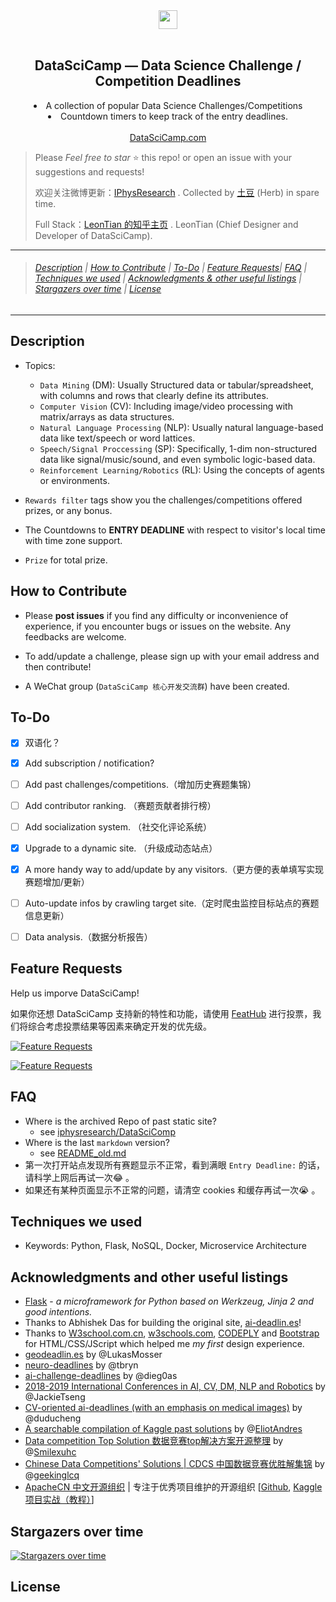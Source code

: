 
<div align="center">
  <a href="./favicon.ico">
    <img width="30" heigth="30" src="./favicon.ico">
  </a>
  <br>
  <br>
    <h2>DataSciCamp — Data Science Challenge / Competition Deadlines</h2>
  <p>
      <li>A collection of popular Data Science Challenges/Competitions</li>
      <li>Countdown timers to keep track of the entry deadlines.</li>
    <br><a href="https://www.datascicamp.com">DataSciCamp.com</a>
  <p>
</div>


> Please *Feel free to star* ⭐ this repo! or open an issue with your suggestions and requests!
>
> 欢迎关注微博更新：[IPhysResearch](http://weibo.com/IPhysresearch) . Collected by <a href='https://iphysresearch.github.io'>土豆</a> (Herb) in spare time.
>
> Full Stack：[LeonTian 的知乎主页](https://www.zhihu.com/people/winchester-26/activities) . LeonTian (Chief Designer and Developer of DataSciCamp).

---

> ###### [Description](#description) | [How to Contribute](#how-to-contribute) | [To-Do](#to-do) | [Feature Requests](#feature-requests)| [FAQ](#faq) | [Techniques we used](#techniques-we-used) |  [Acknowledgments & other useful listings](#acknowledgments-and-other-useful-listings) | [Stargazers over time](#stargazers-over-time) | [License](#license)

---

## Description

- Topics: 

  - `Data Mining` (DM): Usually Structured data or tabular/spreadsheet, with columns and rows that clearly define its attributes.
  - `Computer Vision` (CV): Including image/video processing with matrix/arrays as data structures.
  - `Natural Language Processing` (NLP): Usually natural language-based data like text/speech or word lattices.
  - `Speech/Signal Proccessing` (SP): Specifically, 1-dim non-structured data like signal/music/sound, and even symbolic logic-based data.
  - `Reinforcement Learning/Robotics` (RL): Using the concepts of agents or environments.


- `Rewards filter` tags show you the challenges/competitions offered prizes, or any bonus. 
- The Countdowns to **ENTRY DEADLINE** with respect to visitor's local time with time zone support.
- `Prize` for total prize.


## How to Contribute


- Please **post issues** if you find any difficulty or inconvenience of experience, if you encounter bugs or issues on the website. Any feedbacks are welcome.

- To add/update a challenge, please sign up with your email address and then contribute!

- A WeChat group (`DataSciCamp 核心开发交流群`) have been created.


## To-Do

- [x] 双语化？
- [x] Add subscription / notification?
- [ ] Add past challenges/competitions.（增加历史赛题集锦）
- [ ] Add contributor ranking. （赛题贡献者排行榜）
- [ ] Add socialization system. （社交化评论系统）
- [x] Upgrade to a dynamic site. （升级成动态站点）
- [x] A more handy way to add/update by any visitors.（更方便的表单填写实现赛题增加/更新）
- [ ] Auto-update infos by crawling target site.（定时爬虫监控目标站点的赛题信息更新）
- [ ] Data analysis.（数据分析报告）


## Feature Requests

Help us imporve DataSciCamp!

如果你还想 DataSciCamp 支持新的特性和功能，请使用 [FeatHub](https://feathub.com/iphysresearch/DataSciComp) 进行投票，我们将综合考虑投票结果等因素来确定开发的优先级。

[![Feature Requests](https://cloud.githubusercontent.com/assets/390379/10127973/045b3a96-6560-11e5-9b20-31a2032956b2.png)](http://feathub.com/iphysresearch/DataSciComp)

[![Feature Requests](http://feathub.com/iphysresearch/DataSciComp?format=svg)](http://feathub.com/iphysresearch/DataSciComp)


## FAQ

- Where is the archived Repo of past static site?
  - see [iphysresearch/DataSciComp](https://github.com/iphysresearch/DataSciComp) 
- Where is the last `markdown` version?
  - see [README_old.md](https://github.com/iphysresearch/DataSciComp/blob/master/README_old.md)
- 第一次打开站点发现所有赛题显示不正常，看到满眼 `Entry Deadline:` 的话，请科学上网后再试一次:joy: 。
- 如果还有某种页面显示不正常的问题，请清空 cookies 和缓存再试一次:sob: 。


## Techniques we used

- Keywords: Python, Flask, NoSQL, Docker, Microservice Architecture

## Acknowledgments and other useful listings

- [Flask](http://flask.pocoo.org) - *a microframework for Python based on Werkzeug, Jinja 2 and good intentions.*
- Thanks to Abhishek Das for building the original site, [ai-deadlin.es](http://aideadlin.es)!
- Thanks to [W3school.com.cn](http://www.w3school.com.cn), [w3schools.com](https://www.w3schools.com/), [CODEPLY](https://www.codeply.com) and [Bootstrap](https://bootstrapdocs.com/v3.3.6/docs/css/) for HTML/CSS/JScript which helped me *my first* design experience.
- [geodeadlin.es](http://geodeadlin.es/) by @LukasMosser
- [neuro-deadlines](https://github.com/tbryn/neuro-deadlines) by @tbryn
- [ai-challenge-deadlines](https://github.com/dieg0as/ai-challenge-deadlines) by @dieg0as
- [2018-2019 International Conferences in AI, CV, DM, NLP and Robotics](https://jackietseng.github.io/conference_call_for_paper/2018-2019-conferences-with-ccf.html) by @JackieTseng
- [CV-oriented ai-deadlines (with an emphasis on medical images)](https://creedai.github.io/ai-deadlines/) by @duducheng
- [A searchable compilation of Kaggle past solutions](http://ndres.me/kaggle-past-solutions/) by @[EliotAndres](https://github.com/EliotAndres)
- [Data competition Top Solution 数据竞赛top解决方案开源整理](https://github.com/Smilexuhc/Data-Competition-TopSolution) by @[Smilexuhc](https://github.com/Smilexuhc)
- [Chinese Data Competitions' Solutions | CDCS 中国数据竞赛优胜解集锦](https://github.com/geekinglcq/CDCS) by @[geekinglcq](https://github.com/geekinglcq)
- [ApacheCN 中文开源组织](http://www.apachecn.org) | 专注于优秀项目维护的开源组织 [[Github](https://github.com/apachecn), [Kaggle 项目实战（教程）](https://github.com/apachecn/kaggle)]



## Stargazers over time

[![Stargazers over time](https://starcharts.herokuapp.com/datascicamp/WelcomePage.svg)](https://starcharts.herokuapp.com/datascicamp/WelcomePage)




## License

